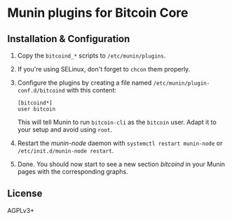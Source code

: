 # Munin plugins for Bitcoin Core

## Installation & Configuration

1. Copy the `bitcoind_*` scripts to `/etc/munin/plugins`.

1. If you're using SELinux, don't forget to `chcon` them properly.

1. Configure the plugins by creating a file named `/etc/munin/plugin-conf.d/bitcoind` with this content:

    ```
    [bitcoind*]
    user bitcoin
    ```

    This will tell Munin to run `bitcoin-cli` as the `bitcoin` user. Adapt it to your setup and avoid using `root`.

1. Restart the *munin-node* daemon with `systemctl restart munin-node` or `/etc/init.d/munin-node restart`.

1. Done. You should now start to see a new section *bitcoind* in your Munin pages with the corresponding graphs.

## License

AGPLv3+

